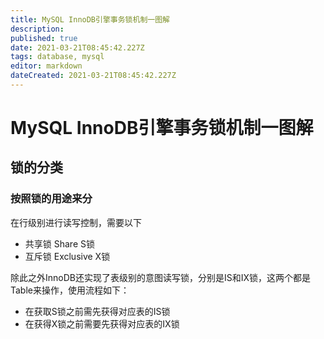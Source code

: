 ```yaml
---
title: MySQL InnoDB引擎事务锁机制一图解
description: 
published: true
date: 2021-03-21T08:45:42.227Z
tags: database, mysql
editor: markdown
dateCreated: 2021-03-21T08:45:42.227Z
---
```


# MySQL InnoDB引擎事务锁机制一图解

## 锁的分类

### 按照锁的用途来分
在行级别进行读写控制，需要以下
- 共享锁 Share S锁
- 互斥锁 Exclusive X锁

除此之外InnoDB还实现了表级别的意图读写锁，分别是IS和IX锁，这两个都是Table来操作，使用流程如下：
- 在获取S锁之前需先获得对应表的IS锁
- 在获得X锁之前需要先获得对应表的IX锁

